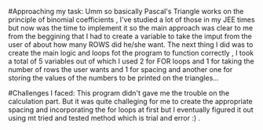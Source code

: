 #Approaching my task:
Umm so basically Pascal's Triangle works on the principle of binomial coefficients , I've studied a lot of those in my JEE times but now was the time to implement it 
so the main approach was clear to me from the beggining that I had to create a variable to take the imput from the user of about how many ROWS did he/she want.
The next thing I did was to create the main logic and loops fot the program to function correctly , I took a total of 5 variables out of which I used 2 for FOR loops and 
1  for taking the number of rows the user wants and 1 for spacing and another one for storing the values of the numbers to be printed on the triangles...


#Challenges I faced:
This program didn't gave me the trouble on the calculation part.
But it was quite challeging for me to create the appropriate spacing and incorporating the for loops at first but I eventually figured it out using mt tried and tested
method which is trial and error :) .
